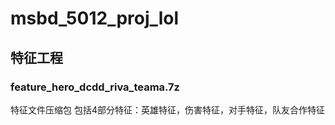 # msbd_5012_proj_lol
## 特征工程
### feature_hero_dcdd_riva_teama.7z
特征文件压缩包
包括4部分特征：英雄特征，伤害特征，对手特征，队友合作特征
